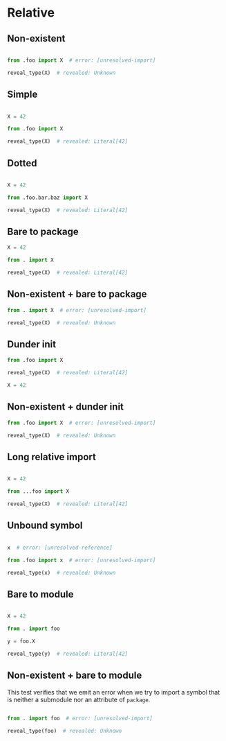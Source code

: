 # Relative

## Non-existent

```py path=package/__init__.py
```

```py path=package/bar.py
from .foo import X  # error: [unresolved-import]

reveal_type(X)  # revealed: Unknown
```

## Simple

```py path=package/__init__.py
```

```py path=package/foo.py
X = 42
```

```py path=package/bar.py
from .foo import X

reveal_type(X)  # revealed: Literal[42]
```

## Dotted

```py path=package/__init__.py
```

```py path=package/foo/bar/baz.py
X = 42
```

```py path=package/bar.py
from .foo.bar.baz import X

reveal_type(X)  # revealed: Literal[42]
```

## Bare to package

```py path=package/__init__.py
X = 42
```

```py path=package/bar.py
from . import X

reveal_type(X)  # revealed: Literal[42]
```

## Non-existent + bare to package

```py path=package/bar.py
from . import X  # error: [unresolved-import]

reveal_type(X)  # revealed: Unknown
```

## Dunder init

```py path=package/__init__.py
from .foo import X

reveal_type(X)  # revealed: Literal[42]
```

```py path=package/foo.py
X = 42
```

## Non-existent + dunder init

```py path=package/__init__.py
from .foo import X  # error: [unresolved-import]

reveal_type(X)  # revealed: Unknown
```

## Long relative import

```py path=package/__init__.py
```

```py path=package/foo.py
X = 42
```

```py path=package/subpackage/subsubpackage/bar.py
from ...foo import X

reveal_type(X)  # revealed: Literal[42]
```

## Unbound symbol

```py path=package/__init__.py
```

```py path=package/foo.py
x  # error: [unresolved-reference]
```

```py path=package/bar.py
from .foo import x  # error: [unresolved-import]

reveal_type(x)  # revealed: Unknown
```

## Bare to module

```py path=package/__init__.py
```

```py path=package/foo.py
X = 42
```

```py path=package/bar.py
from . import foo

y = foo.X

reveal_type(y)  # revealed: Literal[42]
```

## Non-existent + bare to module

This test verifies that we emit an error when we try to import a symbol that is neither a submodule
nor an attribute of `package`.

```py path=package/__init__.py
```

```py path=package/bar.py
from . import foo  # error: [unresolved-import]

reveal_type(foo)  # revealed: Unknown
```
